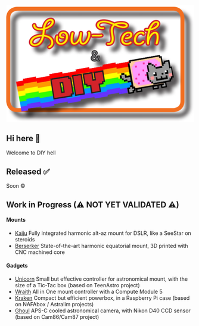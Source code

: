 <picture>
    <img
        alt="A pixel art of a Dophin with text: Flipper Devices"
        src="/profile/Low_tech_DIY.png">
</picture>

## Hi here 👋
Welcome to DIY hell

## Released ✅

Soon ©️

## Work in Progress (⚠ NOT YET VALIDATED ⚠)

#### Mounts
- [Kaiju](https://github.com/zUrp-Astronomics/) Fully integrated harmonic alt-az mount for DSLR, like a SeeStar on steroids
- [Berserker](https://github.com/zUrp-Astronomics/ZM-1) State-of-the-art harmonic equatorial mount, 3D printed with CNC machined core

#### Gadgets
- [Unicorn](https://github.com/zUrp-Astronomics/TeenAstro-Redux) Small but effective controller for astronomical mount, with the size of a Tic-Tac box (based on TeenAstro project)
- [Wraith](https://github.com/zUrp-Astronomics/) All in One mount controller with a Compute Module 5
- [Kraken](https://github.com/zUrp-Astronomics/) Compact but efficient powerbox, in a Raspberry Pi case (based on NAFAbox / Astralim projects)
- [Ghoul](https://github.com/zUrp-Astronomics/Cam87-Redux) APS-C cooled astronomical camera, with Nikon D40 CCD sensor (based on Cam86/Cam87 project)

